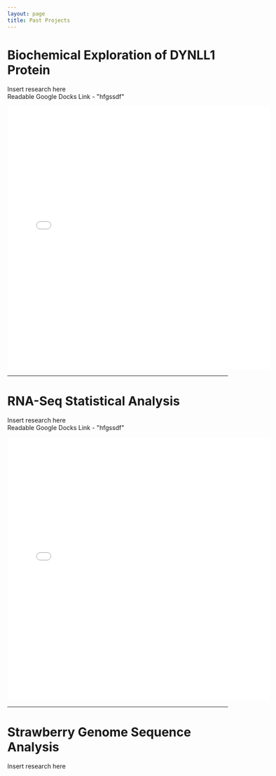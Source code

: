 ```yaml
---
layout: page
title: Past Projects
---
```


# Biochemical Exploration of DYNLL1 Protein
Insert research here  
Readable Google Docks Link - "hfgssdf"

<embed src="/assets/img/LC8_article.pdf" width="600" height="600" 
 type="application/pdf">
 
--- 
# RNA-Seq Statistical Analysis
Insert research here  
Readable Google Docks Link - "hfgssdf"

<embed src="/assets/img/RNASeq_article.pdf" width="600" height="600"
 type="application/pdf">
 
---
# Strawberry Genome Sequence Analysis
Insert research here

